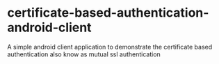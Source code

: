 # certificate-based-authentication-android-client
A simple android client application to demonstrate the certificate based authentication also know as mutual ssl authentication
